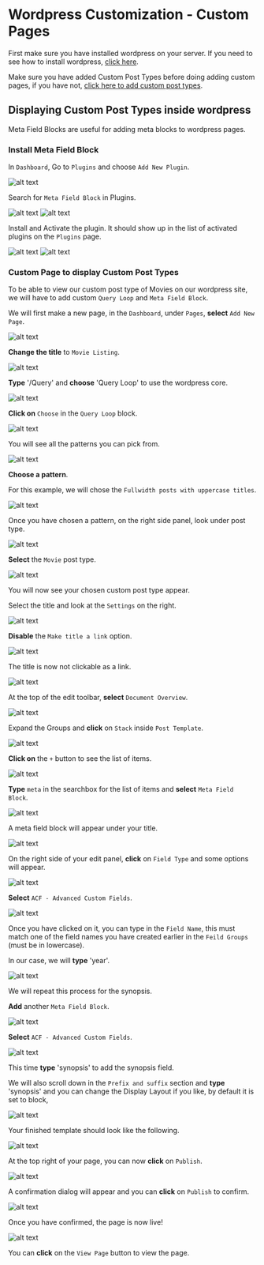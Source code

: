 # Wordpress Customization - Custom Pages

First make sure you have installed wordpress on your server. If you need to see how to install wordpress, [click here](https://youtube.com/playlist?list=PLe6HRxcu-AsDN4fspmBf-CtLCNLYE_ZHr&si=fHv0sixY27yA-qWe).

Make sure you have added Custom Post Types before doing adding custom pages, if you have not, [click here to add custom post types](/notes/wp-custom-post-type.md).

## Displaying Custom Post Types inside wordpress

Meta Field Blocks are useful for adding meta blocks to wordpress pages.

### Install Meta Field Block

In `Dashboard`, Go to `Plugins` and choose `Add New Plugin`.

![alt text](<../img/wp-plugins/Screenshot 2025-04-06 at 10.57.09 AM.jpg>)

Search for `Meta Field Block` in Plugins.

![alt text](<../img/wp-plugins/Screenshot 2025-04-06 at 12.59.55 PM.jpg>)
![alt text](<../img/wp-plugins/Screenshot 2025-04-06 at 1.05.34 PM.jpg>)

Install and Activate the plugin. It should show up in the list of activated plugins on the `Plugins` page.

![alt text](<../img/wp-plugins/Screenshot 2025-04-06 at 1.00.15 PM.jpg>)
![alt text](<../img/wp-plugins/Screenshot 2025-04-06 at 1.01.05 PM.jpg>)

### Custom Page to display Custom Post Types

To be able to view our custom post type of Movies on our wordpress site, we will have to add custom `Query Loop` and `Meta Field Block`.

We will first make a new page, in the `Dashboard`, under `Pages`, **select** `Add New Page`.

![alt text](<../img/wp-custom-block/Screenshot 2025-04-06 at 12.22.30 PM.jpg>)

**Change the title** to `Movie Listing`.

![alt text](<../img/wp-custom-block/Screenshot 2025-04-06 at 12.22.43 PM.jpg>)

**Type** '/Query' and **choose** 'Query Loop' to use the wordpress core.

![alt text](<../img/wp-custom-block/Screenshot 2025-04-06 at 12.23.26 PM.jpg>)

**Click on** `Choose` in the `Query Loop` block.

![alt text](<../img/wp-custom-block/Screenshot 2025-04-06 at 12.23.37 PM.jpg>)

You will see all the patterns you can pick from.

![alt text](<../img/wp-custom-block/Screenshot 2025-04-06 at 12.23.46 PM.jpg>)

**Choose a pattern**.

For this example, we will chose the `Fullwidth posts with uppercase titles`.

![alt text](<../img/wp-custom-block/Screenshot 2025-04-06 at 12.23.55 PM.jpg>)

Once you have chosen a pattern, on the right side panel, look under post type.

![alt text](<../img/wp-custom-block/Screenshot 2025-04-06 at 12.24.13 PM.jpg>)

**Select** the `Movie` post type.

![alt text](<../img/wp-custom-block/Screenshot 2025-04-06 at 10.55.38 PM.jpg>)

You will now see your chosen custom post type appear.

Select the title and look at the `Settings` on the right.

![alt text](<../img/wp-custom-block/Screenshot 2025-04-06 at 12.28.46 PM.jpg>)

**Disable** the `Make title a link` option.

![alt text](<../img/wp-custom-block/Screenshot 2025-04-06 at 12.29.06 PM.jpg>)

The title is now not clickable as a link.

![alt text](<../img/wp-custom-block/Screenshot 2025-04-06 at 12.28.54 PM.jpg>)

At the top of the edit toolbar, **select** `Document Overview`.

![alt text](<../img/wp-custom-block/Screenshot 2025-04-06 at 12.24.37 PM.jpg>)

Expand the Groups and **click** on `Stack` inside `Post Template`.

![alt text](<../img/wp-custom-block/Screenshot 2025-04-06 at 12.24.46 PM.jpg>)

**Click on** the `+` button to see the list of items.

![alt text](<../img/wp-custom-block/Screenshot 2025-04-06 at 12.26.01 PM.jpg>)

**Type** `meta` in the searchbox for the list of items and **select** `Meta Field Block`.

![alt text](<../img/wp-custom-block/Screenshot 2025-04-06 at 12.25.29 PM.jpg>)

A meta field block will appear under your title.

![alt text](<../img/wp-custom-block/Screenshot 2025-04-06 at 12.26.13 PM.jpg>)

On the right side of your edit panel, **click** on `Field Type` and some options will appear.

![alt text](<../img/wp-custom-block/Screenshot 2025-04-06 at 12.26.19 PM.jpg>)

**Select** `ACF - Advanced Custom Fields`.

![alt text](<../img/wp-custom-block/Screenshot 2025-04-06 at 11.04.30 PM.jpg>)

Once you have clicked on it, you can type in the `Field Name`, this must match one of the field names you have created earlier in the `Feild Groups` (must be in lowercase).

In our case, we will **type** 'year'.

![alt text](<../img/wp-custom-block/Screenshot 2025-04-06 at 12.26.34 PM.jpg>)

We will repeat this process for the synopsis.

**Add** another `Meta Field Block`.

![alt text](<../img/wp-custom-block/Screenshot 2025-04-06 at 12.27.00 PM.jpg>)

**Select** `ACF - Advanced Custom Fields`.

![alt text](<../img/wp-custom-block/Screenshot 2025-04-06 at 12.27.15 PM.jpg>)

This time **type** 'synopsis' to add the synopsis field.

We will also scroll down in the `Prefix and suffix` section and **type** 'synopsis' and you can change the Display Layout if you like, by default it is set to block,

![alt text](<../img/wp-custom-block/Screenshot 2025-04-06 at 12.27.44 PM.jpg>)

Your finished template should look like the following.

![alt text](<../img/wp-custom-block/Screenshot 2025-04-06 at 12.27.58 PM.jpg>)

At the top right of your page, you can now **click** on `Publish`.

![alt text](<../img/wp-custom-block/Screenshot 2025-04-06 at 12.28.05 PM.jpg>)

A confirmation dialog will appear and you can **click** on `Publish` to confirm.

![alt text](<../img/wp-custom-block/Screenshot 2025-04-06 at 12.28.09 PM.jpg>)

Once you have confirmed, the page is now live!

![alt text](<../img/wp-custom-block/Screenshot 2025-04-06 at 12.28.18 PM.jpg>)

You can **click** on the `View Page` button to view the page.
